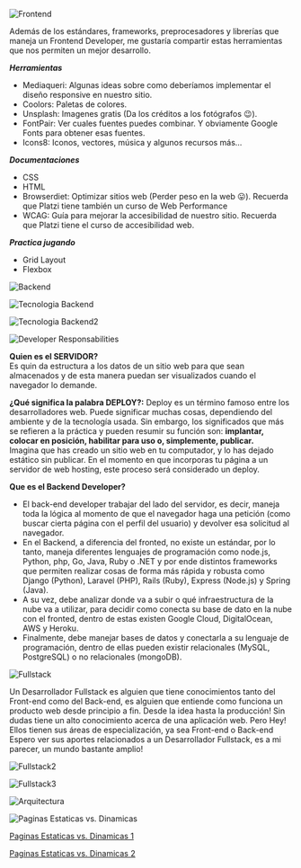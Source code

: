
![Frontend](img/frontend.webp "Frontend")


Además de los estándares, frameworks, preprocesadores y librerías que maneja un Frontend Developer, me gustaría compartir estas herramientas que nos permiten un mejor desarrollo.

***Herramientas***
* Mediaqueri: Algunas ideas sobre como deberíamos implementar el diseño responsive en nuestro sitio.
* Coolors: Paletas de colores.
* Unsplash: Imagenes gratis (Da los créditos a los fotógrafos 😉).
* FontPair: Ver cuales fuentes puedes combinar. Y obviamente Google Fonts para obtener esas fuentes.
* Icons8: Iconos, vectores, música y algunos recursos más…

***Documentaciones***
* CSS
* HTML
* Browserdiet: Optimizar sitios web (Perder peso en la web 😛). Recuerda que Platzi tiene también un curso de Web Performance
* WCAG: Guía para mejorar la accesibilidad de nuestro sitio. Recuerda que Platzi tiene el curso de accesibilidad web.

***Practica jugando***
* Grid Layout
* Flexbox


![Backend](img/backend.webp "Backend")

![Tecnologia Backend](img/TecnolBackend.png "Tecnologia Backend")

![Tecnologia Backend2](img/backend2.png "Tecnologia Backend2")

![Developer Responsabilities](img/developer-responsebilities.webp "Developer Responsabilities")

**Quien es el SERVIDOR?**   
Es quin da estructura a los datos de un sitio web para que sean almacenados y de esta manera puedan ser visualizados cuando el navegador lo demande.


**¿Qué significa la palabra DEPLOY?:**
Deploy es un término famoso entre los desarrolladores web. Puede significar muchas cosas, dependiendo del ambiente y de la tecnología usada. Sin embargo, los significados que más se refieren a la práctica y pueden resumir su función son: **implantar, colocar en posición, habilitar para uso o, simplemente, publicar.**   
Imagina que has creado un sitio web en tu computador, y lo has dejado estático sin publicar. En el momento en que incorporas tu página a un servidor de web hosting, este proceso será considerado un deploy.

**Que es el Backend Developer?**
* El back-end developer trabajar del lado del servidor, es decir, maneja toda la lógica al momento de que el navegador haga una petición (como buscar cierta página con el perfil del usuario) y devolver esa solicitud al navegador.   
* En el Backend, a diferencia del fronted, no existe un estándar, por lo tanto, maneja diferentes lenguajes de programación como node.js, Python, php, Go, Java, Ruby o .NET y por ende distintos frameworks que permiten realizar cosas de forma más rápida y robusta como Django (Python), Laravel (PHP), Rails (Ruby), Express (Node.js) y Spring (Java).
* A su vez, debe analizar donde va a subir o qué infraestructura de la nube va a utilizar, para decidir como conecta su base de dato en la nube con el fronted, dentro de estas existen Google Cloud, DigitalOcean, AWS y Heroku.
* Finalmente, debe manejar bases de datos y conectarla a su lenguaje de programación, dentro de ellas pueden existir relacionales (MySQL, PostgreSQL) o no relacionales (mongoDB).


![Fullstack](img/Fullstack.jpg "Fullstack")

Un Desarrollador Fullstack es alguien que tiene conocimientos tanto del Front-end como del Back-end, es alguien que entiende como funciona un producto web desde principio a fin. Desde la idea hasta la producción!
Sin dudas tiene un alto conocimiento acerca de una aplicación web.
Pero Hey! Ellos tienen sus áreas de especialización, ya sea Front-end o Back-end
Espero ver sus aportes relacionados a un Desarrollador Fullstack, es a mi parecer, un mundo bastante amplio!

![Fullstack2](img/FullStack2.jpg "Fullstack2")

![Fullstack3](img/Fullstack3.webp "Fullstack3")

![Arquitectura](img/Arquitectura.webp "Arquitectura")

![Paginas Estaticas vs. Dinamicas](img/paginasestaticasvsdinamicas.webp "Paginas Estaticas vs. Dinamicas")

[Paginas Estaticas vs. Dinamicas 1](img/Paginas_estaticas_dinamicas1.jpg "Paginas Estaticas vs. Dinamicas 1")

[Paginas Estaticas vs. Dinamicas 2](img/Paginas_estaticas_dinamicas2.jpg "Paginas Estaticas vs. Dinamicas 2")

